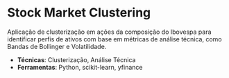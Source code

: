 # Stock Market Clustering
Aplicação de clusterização em ações da composição do Ibovespa para identificar perfis de ativos com base em métricas de análise técnica, como Bandas de Bollinger e Volatilidade.
- **Técnicas**: Clusterização, Análise Técnica
- **Ferramentas**: Python, scikit-learn, yfinance
